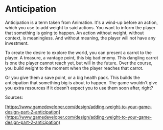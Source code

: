 # Anticipation

Anticipation is a term taken from Animation. It's a wind-up before an action, which you use to add weight to said actions. You want to inform the player that something is going to happen. An action without weight, without context, is meaningless. And without meaning, the player will not have any investment.

To create the desire to explore the world, you can present a carrot to the player. A treasure, a vantage point, this big bad enemy. This dangling carrot is one the player cannot reach yet, but will in the future. Over the course, you build weight to the moment when the player reaches that carrot. 

Or you give them a save point, or a big health pack. This builds the anticipation that something big is about to happen. The game wouldn't give you extra resources if it doesn't expect you to use them soon after, right?





Sources:

[https://www.gamedeveloper.com/design/adding-weight-to-your-game-design-part-2-anticipation](https://www.gamedeveloper.com/design/adding-weight-to-your-game-design-part-2-anticipation)
